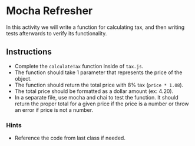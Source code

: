 # Mocha Refresher
In this activity we will write a function for calculating tax, and then writing tests afterwards to verify its functionality.
## Instructions
* Complete the `calculateTax` function inside of `tax.js`.
* The function should take 1 parameter that represents the price of the object.
* The function should return the total price with 8% tax (`price * 1.08`).
* The total price should be formatted as a dollar amount (ex: 4.20).
* In a separate file, use mocha and chai to test the function. It should return the proper total for a given price if the price is a number or throw an error if price is not a number. 
### Hints
* Reference the code from last class if needed.